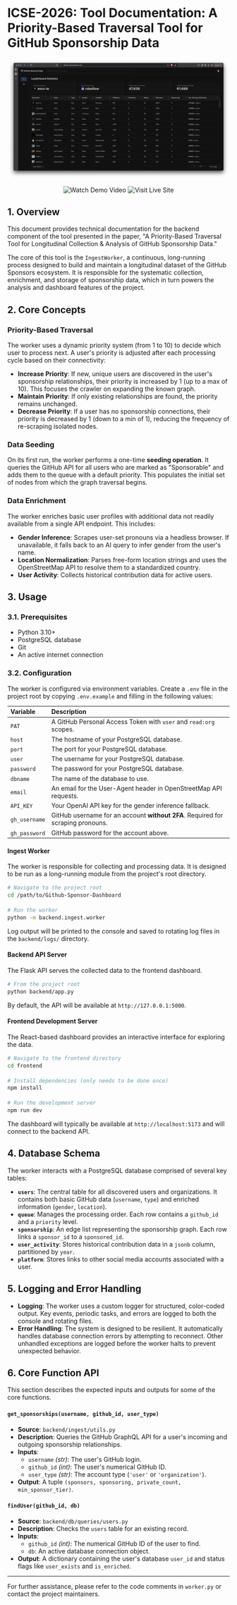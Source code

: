# ICSE-2026: Tool Documentation: A Priority-Based Traversal Tool for GitHub Sponsorship Data

![github sponsorship dashboard preview](images/github-dashboard.png)

<p align="center">
  <a href="https://youtu.be/Wr2YlItWXvM" style="text-decoration: none; border: none;">
    <img src="https://img.shields.io/badge/Watch%20Demo-YouTube-red?style=for-the-badge&logo=youtube" alt="Watch Demo Video">
  </a>
  <a href="https://github-sponsorships.com/" style="text-decoration: none; border: none;">
    <img src="https://img.shields.io/badge/Visit%20Live%20Site-58A6FF?style=for-the-badge&logo=vercel" alt="Visit Live Site">
  </a>
</p>


## 1. Overview

This document provides technical documentation for the backend component of the tool presented in the paper, "A Priority-Based Traversal Tool for Longitudinal Collection & Analysis of GitHub Sponsorship Data."

The core of this tool is the `IngestWorker`, a continuous, long-running process designed to build and maintain a longitudinal dataset of the GitHub Sponsors ecosystem. It is responsible for the systematic collection, enrichment, and storage of sponsorship data, which in turn powers the analysis and dashboard features of the project.


## 2. Core Concepts

### Priority-Based Traversal

The worker uses a dynamic priority system (from 1 to 10) to decide which user to process next. A user's priority is adjusted after each processing cycle based on their connectivity:

-   **Increase Priority**: If new, unique users are discovered in the user's sponsorship relationships, their priority is increased by 1 (up to a max of 10). This focuses the crawler on expanding the known graph.
-   **Maintain Priority**: If only existing relationships are found, the priority remains unchanged.
-   **Decrease Priority**: If a user has no sponsorship connections, their priority is decreased by 1 (down to a min of 1), reducing the frequency of re-scraping isolated nodes.

### Data Seeding

On its first run, the worker performs a one-time **seeding operation**. It queries the GitHub API for all users who are marked as "Sponsorable" and adds them to the queue with a default priority. This populates the initial set of nodes from which the graph traversal begins.

### Data Enrichment

The worker enriches basic user profiles with additional data not readily available from a single API endpoint. This includes:

-   **Gender Inference**: Scrapes user-set pronouns via a headless browser. If unavailable, it falls back to an AI query to infer gender from the user's name.
-   **Location Normalization**: Parses free-form location strings and uses the OpenStreetMap API to resolve them to a standardized country.
-   **User Activity**: Collects historical contribution data for active users.

## 3. Usage

### 3.1. Prerequisites

-   Python 3.10+
-   PostgreSQL database
-   Git
-   An active internet connection

### 3.2. Configuration

The worker is configured via environment variables. Create a `.env` file in the project root by copying `.env.example` and filling in the following values:

| Variable      | Description |
| :------------ | :------------------------------------------------------------------------------------------------------ |
| `PAT`         | A GitHub Personal Access Token with `user` and `read:org` scopes.                                       |
| `host`        | The hostname of your PostgreSQL database.                                                               |
| `port`        | The port for your PostgreSQL database.                                                                  |
| `user`        | The username for your PostgreSQL database.                                                              |
| `password`    | The password for your PostgreSQL database.                                                              |
| `dbname`      | The name of the database to use.                                                                        |
| `email`       | An email for the User-Agent header in OpenStreetMap API requests.                                       |
| `API_KEY`     | Your OpenAI API key for the gender inference fallback.                                                  |
| `gh_username` | GitHub username for an account **without 2FA**. Required for scraping pronouns.                         |
| `gh_password` | GitHub password for the account above.                                                                  |

#### Ingest Worker

The worker is responsible for collecting and processing data. It is designed to be run as a long-running module from the project's root directory.

```bash
# Navigate to the project root
cd /path/to/Github-Sponsor-Dashboard

# Run the worker
python -m backend.ingest.worker
```

Log output will be printed to the console and saved to rotating log files in the `backend/logs/` directory.

#### Backend API Server

The Flask API serves the collected data to the frontend dashboard.

```bash
# From the project root
python backend/app.py
```

By default, the API will be available at `http://127.0.0.1:5000`.

#### Frontend Development Server

The React-based dashboard provides an interactive interface for exploring the data.

```bash
# Navigate to the frontend directory
cd frontend

# Install dependencies (only needs to be done once)
npm install

# Run the development server
npm run dev
```

The dashboard will typically be available at `http://localhost:5173` and will connect to the backend API.


## 4. Database Schema

The worker interacts with a PostgreSQL database comprised of several key tables:

-   **`users`**: The central table for all discovered users and organizations. It contains both basic GitHub data (`username`, `type`) and enriched information (`gender`, `location`).
-   **`queue`**: Manages the processing order. Each row contains a `github_id` and a `priority` level.
-   **`sponsorship`**: An edge list representing the sponsorship graph. Each row links a `sponsor_id` to a `sponsored_id`.
-   **`user_activity`**: Stores historical contribution data in a `jsonb` column, partitioned by `year`.
-   **`platform`**: Stores links to other social media accounts associated with a user.

## 5. Logging and Error Handling

-   **Logging**: The worker uses a custom logger for structured, color-coded output. Key events, periodic tasks, and errors are logged to both the console and rotating files.
-   **Error Handling**: The system is designed to be resilient. It automatically handles database connection errors by attempting to reconnect. Other unhandled exceptions are logged before the worker halts to prevent unexpected behavior.

## 6. Core Function API

This section describes the expected inputs and outputs for some of the core functions.

#### `get_sponsorships(username, github_id, user_type)`

-   **Source**: `backend/ingest/utils.py`
-   **Description**: Queries the GitHub GraphQL API for a user's incoming and outgoing sponsorship relationships.
-   **Inputs**:
    -   `username` *(str)*: The user's GitHub login.
    -   `github_id` *(int)*: The user's numerical GitHub ID.
    -   `user_type` *(str)*: The account type (`'user'` or `'organization'`).
-   **Output**: A tuple `(sponsors, sponsoring, private_count, min_sponsor_tier)`.

#### `findUser(github_id, db)`

-   **Source**: `backend/db/queries/users.py`
-   **Description**: Checks the `users` table for an existing record.
-   **Inputs**:
    -   `github_id` *(int)*: The numerical GitHub ID of the user to find.
    -   `db`: An active database connection object.
-   **Output**: A dictionary containing the user's database `user_id` and status flags like `user_exists` and `is_enriched`.

---

For further assistance, please refer to the code comments in `worker.py` or contact the project maintainers.
